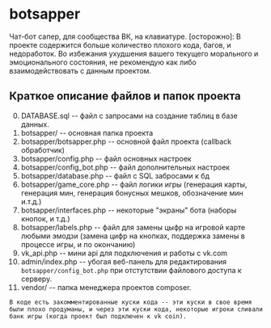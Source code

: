 # botsapper
Чат-бот сапер, для сообщества ВК, на клавиатуре. [осторожно]: В проекте содержится больше количество плохого кода, багов, и недоработок. Во избежания ухудшения вашего текущего морального и эмоционального состояния, не рекомендую как либо взаимодействовать с данным проектом. 

## Краткое описание файлов и папок проекта
0. DATABASE.sql -- файл с запросами на создание таблиц в базе данных.
1. botsapper/ -- основная папка проекта
2. botsapper/botsapper.php -- основной файл проекта (callback обработчик)
3. botsapper/config.php -- файл основных настроек
4. botsapper/config_bot.php -- файл дополнительных настроек
5. botsapper/database.php -- файл с SQL забросами к бд
6. botsapper/game_core.php -- файл логики игры (генерация карты, генерация мин, генерация бонусных мешков, обозначение мин и.т.д.)
7. botsapper/interfaces.php -- некоторые "экраны" бота (наборы кнопок, и т.д.)
8. botsapper/labels.php -- файл для замены цыфр на игровой карте любыми эмодзи (замена цифр на кнопках, поддержка замены в процессе игры, и по окончанию)
9. vk_api.php -- мини api для подключения и работы с vk.com
10. admin/index.php -- убогая веб-панель для редактирования ``` botsapper/config_bot.php ``` при отстутствии файлового доступа к серверу.
11. vendor/ -- папка менеджера проектов composer.

``` В коде есть закомментированные куски кода -- эти куски в свое время были плохо продуманы, и через эти куски кода, некоторые игроки сливали банк игры (когда проект был подключен к vk coin).  ```
